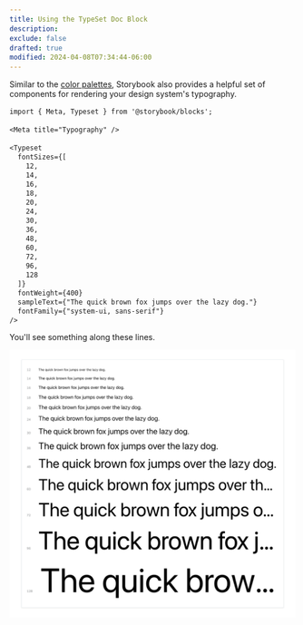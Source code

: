 ```yaml
---
title: Using the TypeSet Doc Block
description:
exclude: false
drafted: true
modified: 2024-04-08T07:34:44-06:00
---
```


Similar to the [color palettes](color-palette.md), Storybook also provides a helpful set of components for rendering your design system's typography.

```tsx
import { Meta, Typeset } from '@storybook/blocks';

<Meta title="Typography" />

<Typeset
  fontSizes={[
    12,
    14,
    16,
    18,
    20,
    24,
    30,
    36,
    48,
    60,
    72,
    96,
    128
  ]}
  fontWeight={400}
  sampleText={"The quick brown fox jumps over the lazy dog."}
  fontFamily={"system-ui, sans-serif"}
/>
```

You'll see something along these lines.

![Storybooks Typeset component rendering a our design system's typography](../../assets/storybook-typeset-docs-block.png)
